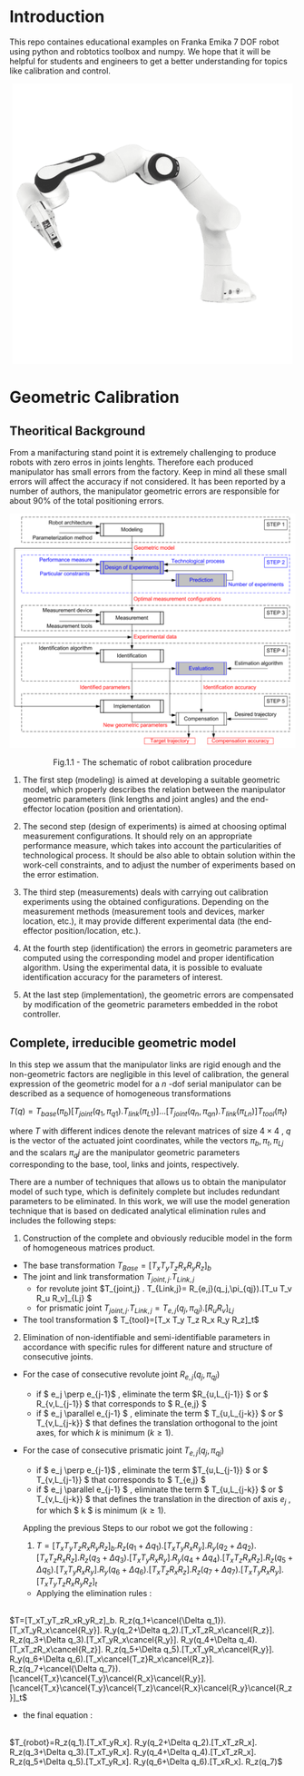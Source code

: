 # Introduction
This repo containes educational examples on Franka Emika 7 DOF robot using python and robtotics toolbox and numpy. 
We hope that it will be helpful for students and engineers to get a better understanding for topics like calibration and control.


<p align="center">
  <img src="HW1/img/banda.png" alt="Panda"/>
</p>


# Geometric Calibration

## Theoritical Background

From a manifacturing stand point it is extremely challenging to produce robots with zero erros in joints lenghts. Therefore each produced manipulator has small errors from the factory. Keep in mind all these small errors will affect the accuracy if not considered. It has been reported by a number of authors, the manipulator geometric errors are responsible for about 90% of the total positioning errors.


<p align="center">
  <img src="HW1/img/calibration_schema.png" alt="schema"/>
</p>
<p align = "center">
Fig.1.1 - The schematic of robot calibration procedure
</p>

1. The first step (modeling) is aimed at developing a suitable geometric model, which properly
describes the relation between the manipulator geometric parameters (link lengths and joint angles)
and the end-effector location (position and orientation).

2. The second step (design of experiments) is aimed at choosing optimal measurement
configurations. It should rely on an appropriate performance measure, which takes into account the
particularities of technological process. It should be also able to obtain solution within the work-cell
constraints, and to adjust the number of experiments based on the error estimation.

3. The third step (measurements) deals with carrying out calibration experiments using the
obtained configurations. Depending on the measurement methods (measurement tools and devices,
marker location, etc.), it may provide different experimental data (the end-effector position/location,
etc.).

4. At the fourth step (identification) the errors in geometric parameters are computed using the
corresponding model and proper identification algorithm. Using the experimental data, it is possible to
evaluate identification accuracy for the parameters of interest.

5. At the last step (implementation), the geometric errors are compensated by modification of
the geometric parameters embedded in the robot controller.



## Complete, irreducible geometric model
In this step we assum that the manipulator links are rigid enough and the non-geometric factors are negligible in this level of calibration, the general expression of the geometric model for a $n$ -dof serial manipulator can be described as a sequence of homogeneous transformations

$T(q) = T_{base}(  \pi_b) [ T_{joint}(q_1,   \pi_{q1}) . T_{link}(  \pi_{L1}) ] ... [ T_{joint}(q_n,   \pi_{qn}) . T_{link}(  \pi_{Ln}) ] T_{tool}(  \pi_t)$





where $T$ with different indices denote the relevant matrices of size $4 \times 4$ , $q$ is the vector of the actuated joint coordinates, while the vectors $π_b , π_t , π_{Lj}$ and the scalars $π_qj$ are the manipulator
geometric parameters corresponding to the base, tool, links and joints, respectively.

There are a number of techniques that allows us to obtain the manipulator model of such type, which is definitely complete but includes redundant parameters to be eliminated. 
In this work, we will use the model generation technique that is
based on dedicated analytical elimination rules and includes the following steps:

1. Construction of the complete and obviously reducible model in the form of
homogeneous matrices product.
* The base transformation  $T_{Base}=[T_x T_y T_z R_x R_y R_z]_b$
* The joint and link transformation $T_{joint,j} . T_{Link,j}$
  * for revolute joint $T_{joint,j} . T_{Link,j}= R_{e,j}(q_j,\pi_{qj}).[T_u T_v R_u R_v]_{Lj} $
  * for prismatic joint $T_{joint,j} . T_{Link,j}= T_{e,j}(q_j,\pi_{qj}).[R_u R_v ]_{Lj}$
* The tool transformation $ T_{tool}=[T_x T_y T_z R_x R_y R_z]_t$

2. Elimination of non-identifiable and semi-identifiable parameters in accordance with specific rules for different nature and structure of consecutive joints.
* For the case of consecutive revolute joint $R_{e,j}(q_j,\pi_{qj})$
  * if $ e_j \perp e_{j-1}$ , eliminate the term $R_{u,L_{j-1}} $ or $  R_{v,L_{j-1}} $ that corresponds to $ R_{e,j} $
  * if $ e_j \parallel  e_{j-1} $ , eliminate the term $ T_{u,L_{j-k}} $ or $  T_{v,L_{j-k}} $ that defines the translation orthogonal to the joint axes, for which $k$ is minimum $( k \geq 1 ).$


* For the case of consecutive prismatic joint $T_{e,j}(q_j,\pi_{qj})$
  * if $ e_j \perp e_{j-1}$ , eliminate the term $T_{u,L_{j-1}} $ or $  T_{v,L_{j-1}} $  that corresponds to $ T_{e,j} $
  * if $ e_j \parallel  e_{j-1} $ , eliminate the term $ T_{u,L_{j-k}} $ or $  T_{v,L_{j-k}} $ that defines the translation in the direction of axis $e_j$ , for which $ k $ is minimum $( k \geq 1 ).$

  Appling the previous Steps to our robot we got the following :
  1. $T=[T_xT_yT_zR_xR_yR_z]_b.
R_z(q_1+\Delta q_1).[T_xT_yR_xR_y].
R_y(q_2+\Delta q_2).[T_xT_zR_xR_z].
R_z(q_3+\Delta q_3).[T_xT_yR_xR_y].
R_y(q_4+\Delta q_4).[T_xT_zR_xR_z].
R_z(q_5+\Delta q_5).[T_xT_yR_xR_y].
R_y(q_6+\Delta q_6).[T_xT_zR_xR_z].
R_z(q_7+\Delta q_7).[T_xT_yR_xR_y].
[T_xT_yT_zR_xR_yR_z]_t$

  * Applying the elimination rules : 
  <br>
$T=[T_xT_yT_zR_xR_yR_z]_b.
R_z(q_1+\cancel{\Delta q_1}).[T_xT_yR_x\cancel{R_y}].
R_y(q_2+\Delta q_2).[T_xT_zR_x\cancel{R_z}].
R_z(q_3+\Delta q_3).[T_xT_yR_x\cancel{R_y}].
R_y(q_4+\Delta q_4).[T_xT_zR_x\cancel{R_z}].
R_z(q_5+\Delta q_5).[T_xT_yR_x\cancel{R_y}].
R_y(q_6+\Delta q_6).[T_x\cancel{T_z}R_x\cancel{R_z}].
R_z(q_7+\cancel{\Delta q_7}).[\cancel{T_x}\cancel{T_y}\cancel{R_x}\cancel{R_y}].
[\cancel{T_x}\cancel{T_y}\cancel{T_z}\cancel{R_x}\cancel{R_y}\cancel{R_z}]_t$
  * the final equation :
  <br>
$T_{robot}=R_z(q_1).[T_xT_yR_x].
R_y(q_2+\Delta q_2).[T_xT_zR_x].
R_z(q_3+\Delta q_3).[T_xT_yR_x].
R_y(q_4+\Delta q_4).[T_xT_zR_x].
R_z(q_5+\Delta q_5).[T_xT_yR_x].
R_y(q_6+\Delta q_6).[T_xR_x].
R_z(q_7)$



